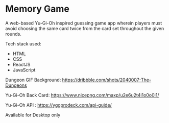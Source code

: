 # Memory Game

A web-based Yu-Gi-Oh inspired guessing game app wherein players must avoid choosing the same card twice from the card set throughout the given rounds.

Tech stack used:
  -  HTML
  -  CSS
  -  ReactJS
  -  JavaScript

Dungeon GIF Background: https://dribbble.com/shots/2040007-The-Dungeons

Yu-Gi-Oh Back Card: https://www.nicepng.com/maxp/u2e6u2t4i1o0o0i1/

Yu-Gi-Oh API : https://ygoprodeck.com/api-guide/

Available for Desktop only
